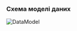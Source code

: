### Схема моделі даних
![DataModel](https://github.com/oleksandrblazhko/ai-215-smolkin/assets/101869573/6862a8e5-4878-43ff-9169-274cfe5a541c)
